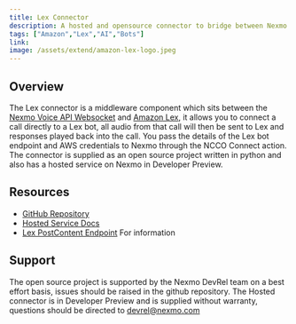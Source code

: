 ```yaml
---
title: Lex Connector
description: A hosted and opensource connector to bridge between Nexmo websockets and Amazon Lex
tags: ["Amazon","Lex","AI","Bots"]
link:
image: /assets/extend/amazon-lex-logo.jpeg
---
```


## Overview
The Lex connector is a middleware component which sits between the [Nexmo Voice API Websocket](https://developer.nexmo.com/voice/voice-api/guides/websockets) and [Amazon Lex](https://aws.amazon.com/lex/), it allows you to connect a call directly to a Lex bot, all audio from that call will then be sent to Lex and responses played back into the call. You pass the details of the Lex bot endpoint and AWS credentials to Nexmo through the NCCO Connect action.
The connector is supplied as an open source project written in python and also has a hosted service on Nexmo in Developer Preview.

## Resources
* [GitHub Repository]([https://github.com/nexmo/lex-connector)
* [Hosted Service Docs](https://developer.nexmo.com/voice/voice-api/guides/lex-connector)
* [Lex PostContent Endpoint](https://docs.aws.amazon.com/lex/latest/dg/API_runtime_PostContent.html) For information

## Support
The open source project is supported by the Nexmo DevRel team on a best effort basis, issues should be raised in the github repository.
The Hosted connector is in Developer Preview and is supplied without warranty, questions should be directed to devrel@nexmo.com
